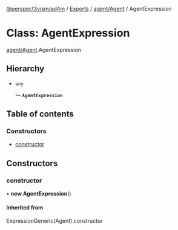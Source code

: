[@perspect3vism/ad4m](../README.md) / [Exports](../modules.md) / [agent/Agent](../modules/agent_Agent.md) / AgentExpression

# Class: AgentExpression

[agent/Agent](../modules/agent_Agent.md).AgentExpression

## Hierarchy

- `any`

  ↳ **`AgentExpression`**

## Table of contents

### Constructors

- [constructor](agent_Agent.AgentExpression.md#constructor)

## Constructors

### constructor

• **new AgentExpression**()

#### Inherited from

ExpressionGeneric(Agent).constructor
